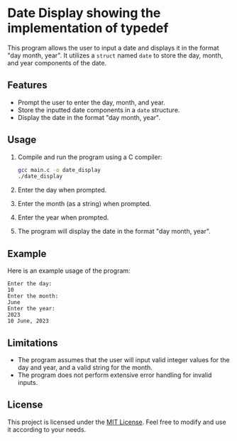 # Date Display showing the implementation of typedef

This program allows the user to input a date and displays it in the format "day month, year". It utilizes a `struct` named `date` to store the day, month, and year components of the date.

## Features

- Prompt the user to enter the day, month, and year.
- Store the inputted date components in a `date` structure.
- Display the date in the format "day month, year".

## Usage

1. Compile and run the program using a C compiler:

   ```bash
   gcc main.c -o date_display
   ./date_display
   ```

2. Enter the day when prompted.
3. Enter the month (as a string) when prompted.
4. Enter the year when prompted.
5. The program will display the date in the format "day month, year".

## Example

Here is an example usage of the program:

```
Enter the day:
10
Enter the month:
June
Enter the year:
2023
10 June, 2023
```

## Limitations

- The program assumes that the user will input valid integer values for the day and year, and a valid string for the month.
- The program does not perform extensive error handling for invalid inputs.

## License

This project is licensed under the [MIT License](LICENSE). Feel free to modify and use it according to your needs.
